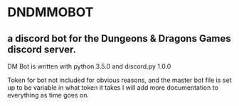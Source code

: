 # DNDMMOBOT
## a discord bot for the Dungeons &amp; Dragons Games discord server.
DM Bot is written with python 3.5.0 and discord.py 1.0.0

Token for bot not included for obvious reasons, and the master bot file is set up to be variable in what token it takes
I will add more documentation to everything as time goes on.
